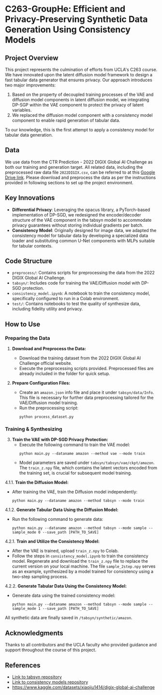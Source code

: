 # C263-GroupHe: Efficient and Privacy-Preserving Synthetic Data Generation Using Consistency Models

## Project Overview
This project represents the culmination of efforts from UCLA's C263 course. We have innovated upon the latent diffusion model framework to design a fast tabular data generator that ensures privacy. Our approach introduces two major improvements:
1. Based on the property of decoupled training processes of the VAE and diffusion model components in latent diffusion model, we integrating DP-SGP within the VAE component to protect the privacy of latent variables.
2. We replaced the diffusion model component with a consistency model component to enable rapid generation of tabular data.

To our knowledge, this is the first attempt to apply a consistency model for tabular data generation.

## Data
We use data from the CTR Prediction - 2022 DIGIX Global AI Challenge as both our training and generation target. All related data, including the preprocessed raw data file `2022DIGIX.csv`, can be referred to at this [Google Drive link](https://drive.google.com/drive/folders/1_f1GnuCz-80aXst0R2soHnkI7WclhVYI?usp=sharing). Please download and preprocess the data as per the instructions provided in following sections to set up the project environment.

## Key Innovations
- **Differential Privacy**: Leveraging the opacus library, a PyTorch-based implementation of DP-SGD, we redesigned the encoder/decoder structure of the VAE component in the tabsyn model to accommodate privacy guarantees without storing individual gradients per batch.
- **Consistency Model**: Originally designed for image data, we adapted the consistency model for tabular data by developing a specialized data loader and substituting common U-Net components with MLPs suitable for tabular contexts.

## Code Structure
- `preprocess/`: Contains scripts for preprocessing the data from the 2022 DIGIX Global AI Challenge.
- `tabsyn/`: Includes code for training the VAE/Diffusion model with DP-SGD protection.
- `consistency_model.ipynb`: A notebook to train the consistency model, specifically configured to run in a Colab environment.
- `test/`: Contains notebooks to test the quality of synthesize data, including fidelity utility and privacy.

## How to Use

### Preparing the Data
1. **Download and Preprocess the Data:**
   - Download the training dataset from the 2022 DIGIX Global AI Challenge official website.
   - Execute the preprocessing scripts provided. Preprocessed files are already included in the folder for quick setup.

2. **Prepare Configuration Files:**
   - Create an `amazon.json` info file and place it under `tabsyn/data/Info`. This file is necessary for further data preprocessing tailored for the VAE/Diffusion model training.
   - Run the preprocessing script:
     ```
     python process_dataset.py
     ```

### Training & Synthesizing
3. **Train the VAE with DP-SGD Privacy Protection:**
   - Execute the following command to train the VAE model:
     ```
     python main.py --dataname amazon --method vae --mode train
     ```
   - Model parameters are saved under `tabsyn/tabsyn/vae/ckpt/amazon`. The `train_z.npy` file, which contains the latent vectors encoded from the training set, is crucial for subsequent model training.

4.1.1. **Train the Diffusion Model:**
   - After training the VAE, train the Diffusion model independently:
     ```
     python main.py --dataname amazon --method tabsyn --mode train
     ```

4.1.2. **Generate Tabular Data Using the Diffusion Model:**
   - Run the following command to generate data:
     ```
     python main.py --dataname amazon --method tabsyn --mode sample --sample_mode 0 --save_path [PATH_TO_SAVE]
     ```

4.2.1. **Train and Utilize the Consistency Model:**
   - After the VAE is trained, upload `train_z.npy` to Colab.
   - Follow the steps in `consistency_model.ipynb` to train the consistency model. Regenerate and download the `train_z.npy` file to replace the current version on your local machine. The file `sample_2step.npy` serves as an example, synthesized by a model trained for consistency using a two-step sampling process.

4.2.2. **Generate Tabular Data Using the Consistency Model:**
   - Generate data using the trained consistency model:
     ```
     python main.py --dataname amazon --method tabsyn --mode sample --sample_mode 1 --save_path [PATH_TO_SAVE]
     ```

All synthetic data are finally saved in `/tabsyn/synthetic/amazon`.
## Acknowledgments
Thanks to all contributors and the UCLA faculty who provided guidance and support throughout the course of this project.

## References
- [Link to tabsyn repository](https://github.com/amazon-science/tabsyn/tree/main)
- [Link to consistency models repository](https://github.com/Kinyugo/consistency_models)
- https://www.kaggle.com/datasets/xiaojiu1414/digix-global-ai-challenge

  
